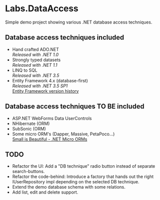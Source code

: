 Labs.DataAccess
===============

Simple demo project showing various .NET database access techniques. 

Database access techniques included
-----------------------------------
* Hand crafted ADO.NET
  <br/><i>Released with .NET 1.0</i>
* Strongly typed datasets
  <br/><i>Released with .NET 1.1</i>
* LINQ to SQL
  <br/><i>Released with .NET 3.5</i>
* Entity Framework 4.x (database-first)
  <br/><i>Released with .NET 3.5 SP1</i>
  <br/><a href="http://msdn.microsoft.com/en-US/data/jj574253">Entity Framework version history</a>

Database access techniques TO BE included
-----------------------------------------
* ASP.NET WebForms Data UserControls
* NHibernate (ORM)
* SubSonic (ORM)
* Some micro ORM's (Dapper, Massive, PetaPoco...)
  <br/><a href="http://www.diplo.co.uk/blog/2011/8/15/small-is-beautiful-net-micro-orms.aspx">Small is Beautiful - .NET Micro ORMs</a>

TODO
----
* Refactor the UI: Add a "DB technique" radio button instead of separate search-buttons. 
* Refactor the code-behind: Introduce a factory that hands out the right IUserRepository impl depending on the selected DB technique. 
* Extend the demo database schema with some relations. 
* Add list, edit and delete support. 